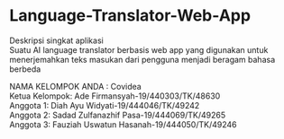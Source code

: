 # Language-Translator-Web-App 
Deskripsi singkat aplikasi<br/> 
Suatu AI language translator berbasis web app yang digunakan untuk menerjemahkan teks masukan dari pengguna menjadi beragam bahasa berbeda<br/>

NAMA KELOMPOK ANDA : Covidea<br/>
Ketua Kelompok: Ade Firmansyah-19/440303/TK/48630 <br/> 
Anggota 1: Diah Ayu Widyati-19/444046/TK/49242<br/> 
Anggota 2: Sadad Zulfanazhif Pasa-19/444069/TK/49265 <br/> 
Anggota 3: Fauziah Uswatun Hasanah-19/444050/TK/49246
